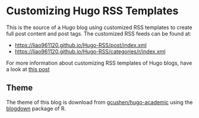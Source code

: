 # Customizing Hugo RSS Templates

This is the source of a Hugo blog using customized RSS templates to create full post content and post tags. The customized RSS feeds can be found at:

- <https://liao961120.github.io/Hugo-RSS/post/index.xml>
- <https://liao961120.github.io/Hugo-RSS/categories/r/index.xml>

For more information about customizing RSS templates of Hugo blogs, have a look at [this post](https://liao961120.github.io/2018/12/13/hugo_rss.html)

## Theme

The theme of this blog is download from [gcushen/hugo-academic](https://github.com/gcushen/hugo-academic) using the [blogdown](https://github.com/rstudio/blogdown) package of R.
